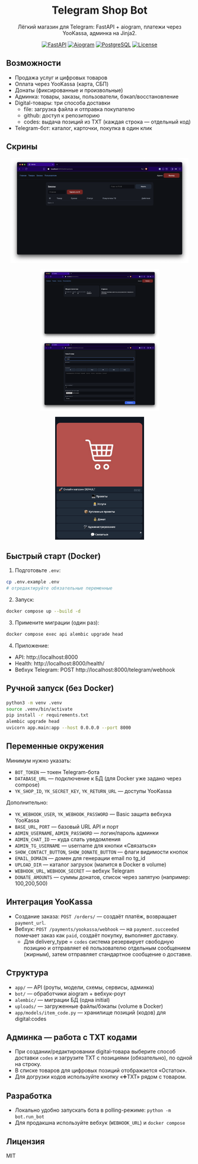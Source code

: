 <div align="center">

# Telegram Shop Bot

Лёгкий магазин для Telegram: FastAPI + aiogram, платежи через YooKassa, админка на Jinja2.

[![FastAPI](https://img.shields.io/badge/FastAPI-0.115+-009688?logo=fastapi&logoColor=white)](https://fastapi.tiangolo.com/)
[![Aiogram](https://img.shields.io/badge/aiogram-3.x-2CA5E0?logo=telegram&logoColor=white)](https://docs.aiogram.dev/)
[![PostgreSQL](https://img.shields.io/badge/Postgres-16-336791?logo=postgresql&logoColor=white)](https://www.postgresql.org/)
[![License](https://img.shields.io/badge/license-MIT-blue.svg)](LICENSE)

</div>

## Возможности
- Продажа услуг и цифровых товаров
- Оплата через YooKassa (карта, СБП)
- Донаты (фиксированные и произвольные)
- Админка: товары, заказы, пользователи, бэкап/восстановление
- Digital-товары: три способа доставки
  - file: загрузка файла и отправка покупателю
  - github: доступ к репозиторию
  - codes: выдача позиций из TXT (каждая строка — отдельный код)
- Telegram-бот: каталог, карточки, покупка в один клик

## Скрины
<p align="center">
  <img src="docs/orders.png" alt="Заказы" width="480" />
</p>
<p align="center">
  <img src="docs/admin.png" alt="Админка" width="320" />
  <img src="docs/new-item.png" alt="Новый заказ" width="320" />
</p>
<p align="center">
  <img src="docs/bot.png" alt="Бот" width="240" />
</p>

## Быстрый старт (Docker)

1) Подготовьте `.env`:
```bash
cp .env.example .env
# отредактируйте обязательные переменные
```

2) Запуск:
```bash
docker compose up --build -d
```

3) Примените миграции (один раз):
```bash
docker compose exec api alembic upgrade head
```

4) Приложение:
- API: http://localhost:8000
- Health: http://localhost:8000/health/
- Вебхук Telegram: POST http://localhost:8000/telegram/webhook

## Ручной запуск (без Docker)

```bash
python3 -m venv .venv
source .venv/bin/activate
pip install -r requirements.txt
alembic upgrade head
uvicorn app.main:app --host 0.0.0.0 --port 8000
```

## Переменные окружения

Минимум нужно указать:
- `BOT_TOKEN` — токен Telegram-бота
- `DATABASE_URL` — подключение к БД (для Docker уже задано через compose)
- `YK_SHOP_ID`, `YK_SECRET_KEY`, `YK_RETURN_URL` — доступы YooKassa

Дополнительно:
- `YK_WEBHOOK_USER`, `YK_WEBHOOK_PASSWORD` — Basic защита вебхука YooKassa
- `BASE_URL`, `PORT` — базовый URL API и порт
- `ADMIN_USERNAME`, `ADMIN_PASSWORD` — логин/пароль админки
- `ADMIN_CHAT_ID` — куда слать уведомления
- `ADMIN_TG_USERNAME` — username для кнопки «Связаться»
- `SHOW_CONTACT_BUTTON`, `SHOW_DONATE_BUTTON` — флаги видимости кнопок
- `EMAIL_DOMAIN` — домен для генерации email по tg_id
- `UPLOAD_DIR` — каталог загрузок (мапится в Docker в volume)
- `WEBHOOK_URL`, `WEBHOOK_SECRET` — вебхук Telegram
- `DONATE_AMOUNTS` — суммы донатов, список через запятую (например: 100,200,500)

## Интеграция YooKassa
- Создание заказа: `POST /orders/` — создаёт платёж, возвращает `payment_url`.
- Вебхук: `POST /payments/yookassa/webhook` — на `payment.succeeded` помечает заказ как `paid`, создаёт покупку, выполняет доставку.
  - Для delivery_type = `codes` система резервирует свободную позицию и отправляет её пользователю отдельным сообщением (жирным), затем отправляет стандартное сообщение о доставке.

## Структура
- `app/` — API (роуты, модели, схемы, сервисы, админка)
- `bot/` — обработчики aiogram + вебхук-роут
- `alembic/` — миграции БД (одна initial)
- `uploads/` — загруженные файлы/бэкапы (volume в Docker)
 - `app/models/item_code.py` — хранилище позиций (кодов) для digital:codes

## Админка — работа с TXT кодами
- При создании/редактировании digital‑товара выберите способ доставки `codes` и загрузите TXT с позициями (обязательно), по одной на строку.
- В списке товаров для цифровых позиций отображается «Остаток». 
- Для догрузки кодов используйте кнопку «➕TXT» рядом с товаром.

## Разработка
- Локально удобно запускать бота в polling-режиме: `python -m bot.run_bot`
- Для продакшна используйте вебхук (`WEBHOOK_URL`) и `docker compose`

## Лицензия
MIT
